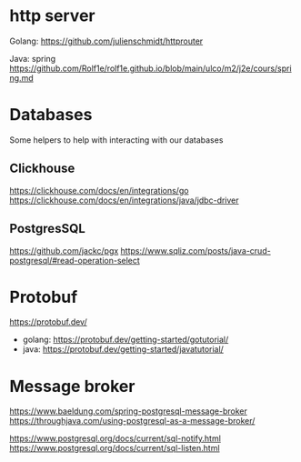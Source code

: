 # http server

Golang: https://github.com/julienschmidt/httprouter

Java: spring https://github.com/Rolf1e/rolf1e.github.io/blob/main/ulco/m2/j2e/cours/spring.md

# Databases

Some helpers to help with interacting with our databases

## Clickhouse

https://clickhouse.com/docs/en/integrations/go
https://clickhouse.com/docs/en/integrations/java/jdbc-driver

## PostgresSQL

https://github.com/jackc/pgx
https://www.sqliz.com/posts/java-crud-postgresql/#read-operation-select

# Protobuf

https://protobuf.dev/

- golang: https://protobuf.dev/getting-started/gotutorial/
- java: https://protobuf.dev/getting-started/javatutorial/

# Message broker

https://www.baeldung.com/spring-postgresql-message-broker
https://throughjava.com/using-postgresql-as-a-message-broker/

https://www.postgresql.org/docs/current/sql-notify.html
https://www.postgresql.org/docs/current/sql-listen.html
